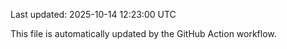 Last updated: 2025-10-14 12:23:00 UTC

This file is automatically updated by the GitHub Action workflow.
